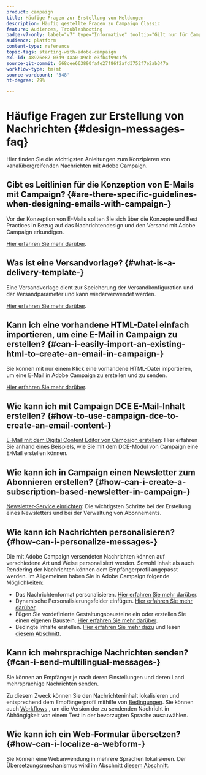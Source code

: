 ```yaml
---
product: campaign
title: Häufige Fragen zur Erstellung von Meldungen
description: Häufig gestellte Fragen zu Campaign Classic
feature: Audiences, Troubleshooting
badge-v7-only: label="v7" type="Informative" tooltip="Gilt nur für Campaign Classic v7"
audience: platform
content-type: reference
topic-tags: starting-with-adobe-campaign
exl-id: 48926e87-03d9-4aa0-89cb-e3fb4f99c1f5
source-git-commit: 668cee663890fafe27f86f2afd3752f7e2ab347a
workflow-type: tm+mt
source-wordcount: '348'
ht-degree: 79%

---
```


# Häufige Fragen zur Erstellung von Nachrichten {#design-messages-faq}



Hier finden Sie die wichtigsten Anleitungen zum Konzipieren von kanalübergreifenden Nachrichten mit Adobe Campaign.

## Gibt es Leitlinien für die Konzeption von E-Mails mit Campaign? {#are-there-specific-guidelines-when-designing-emails-with-campaign-}

Vor der Konzeption von E-Mails sollten Sie sich über die Konzepte und Best Practices in Bezug auf das Nachrichtendesign und den Versand mit Adobe Campaign erkundigen.

[Hier erfahren Sie mehr darüber](../../delivery/using/delivery-best-practices.md).

## Was ist eine Versandvorlage? {#what-is-a-delivery-template-}

Eine Versandvorlage dient zur Speicherung der Versandkonfiguration und der Versandparameter und kann wiederverwendet werden.

[Hier erfahren Sie mehr darüber](../../delivery/using/about-templates.md).

## Kann ich eine vorhandene HTML-Datei einfach importieren, um eine E-Mail in Campaign zu erstellen? {#can-i-easily-import-an-existing-html-to-create-an-email-in-campaign-}

Sie können mit nur einem Klick eine vorhandene HTML-Datei importieren, um eine E-Mail in Adobe Campaign zu erstellen und zu senden.

[Hier erfahren Sie mehr darüber](../../delivery/using/defining-the-email-content.md#message-content).

## Wie kann ich mit Campaign DCE E-Mail-Inhalt erstellen? {#how-to-use-campaign-dce-to-create-an-email-content-}

[E-Mail mit dem Digital Content Editor von Campaign erstellen](../../web/using/use-case-creating-an-email-delivery.md): Hier erfahren Sie anhand eines Beispiels, wie Sie mit dem DCE-Modul von Campaign eine E-Mail erstellen können.

## Wie kann ich in Campaign einen Newsletter zum Abonnieren erstellen? {#how-can-i-create-a-subscription-based-newsletter-in-campaign-}

[Newsletter-Service einrichten](../../delivery/using/managing-subscriptions.md): Die wichtigsten Schritte bei der Erstellung eines Newsletters und bei der Verwaltung von Abonnements.

## Wie kann ich Nachrichten personalisieren? {#how-can-i-personalize-messages-}

Die mit Adobe Campaign versendeten Nachrichten können auf verschiedene Art und Weise personalisiert werden. Sowohl Inhalt als auch Rendering der Nachrichten können dem Empfängerprofil angepasst werden. Im Allgemeinen haben Sie in Adobe Campaign folgende Möglichkeiten:

* Das Nachrichtenformat personalisieren. [Hier erfahren Sie mehr darüber](../../delivery/using/defining-the-email-content.md#message-content).
* Dynamische Personalisierungsfelder einfügen. [Hier erfahren Sie mehr darüber](../../delivery/using/personalization-fields.md).
* Fügen Sie vordefinierte Gestaltungsbausteine ein oder erstellen Sie einen eigenen Baustein. [Hier erfahren Sie mehr darüber](../../delivery/using/personalization-blocks.md).
* Bedingte Inhalte erstellen. [Hier erfahren Sie mehr dazu](../../delivery/using/conditional-content.md) und lesen [diesem Abschnitt](../../delivery/using/conditional-content.md).

## Kann ich mehrsprachige Nachrichten senden? {#can-i-send-multilingual-messages-}

Sie können an Empfänger je nach deren Einstellungen und deren Land mehrsprachige Nachrichten senden.

Zu diesem Zweck können Sie den Nachrichteninhalt lokalisieren und entsprechend dem Empfängerprofil mithilfe von [Bedingungen](../../delivery/using/conditional-content.md). Sie können auch [Workflows](../../workflow/using/split.md) , um die Version der zu sendenden Nachricht in Abhängigkeit von einem Test in der bevorzugten Sprache auszuwählen.

## Wie kann ich ein Web-Formular übersetzen? {#how-can-i-localize-a-webform-}

Sie können eine Webanwendung in mehrere Sprachen lokalisieren. Der Übersetzungsmechanismus wird im Abschnitt [diesem Abschnitt](../../web/using/translating-a-web-form.md).
